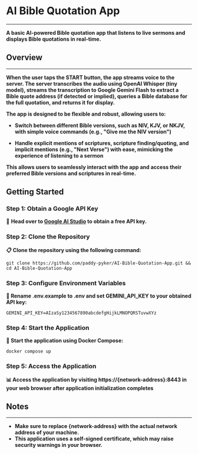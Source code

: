 # AI Bible Quotation App

---

**A basic AI-powered Bible quotation app that listens to live sermons and displays Bible quotations in real-time.**

## Overview

---
**When the user taps the START button, the app streams voice to the server.
The server transcribes the audio using OpenAI Whisper (tiny model),
streams the transcription to Google Gemini Flash to extract a Bible quote address (if detected or implied),
queries a Bible database for the full quotation, and returns it for display.**

**The app is designed to be flexible and robust, allowing users to:**

* **Switch between different Bible versions, such as NIV, KJV, or NKJV, with simple voice commands (e.g., "Give me the NIV version")**


* **Handle explicit mentions of scriptures, scripture finding/quoting, and implicit mentions (e.g., "Next Verse") with ease, mimicking the experience of listening to a sermon**

**This allows users to seamlessly interact with the app and access their preferred Bible versions and scriptures in real-time.**


## Getting Started

### Step 1: Obtain a Google API Key

🔑 **Head over to [Google AI Studio](https://aistudio.google.com/apikey) to obtain a free API key.**

### Step 2: Clone the Repository

**📋 Clone the repository using the following command:**

    git clone https://github.com/paddy-pyker/AI-Bible-Quotation-App.git && cd AI-Bible-Quotation-App

### Step 3: Configure Environment Variables

**📝 Rename .env.example to .env and set GEMINI_API_KEY to your obtained API key:**

    GEMINI_API_KEY=AIzaSy1234567890abcdefgHijkLMNOPQRSTuvwXYz


### Step 4: Start the Application

**🚀 Start the application using Docker Compose:**

    docker compose up

### Step 5: Access the Application

**📊 Access the application by visiting https://{network-address}:8443 in your web browser after application initialization completes**

## Notes

---

* **Make sure to replace {network-address} with the actual network address of your machine.**
* **This application uses a self-signed certificate, which may raise security warnings in your browser.**
